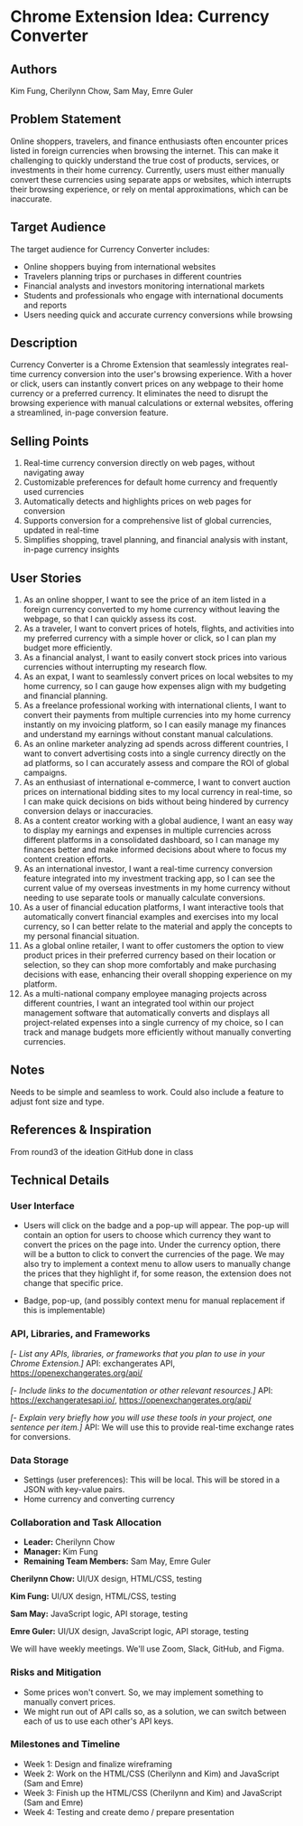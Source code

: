 # Chrome Extension Idea: Currency Converter

## Authors

Kim Fung, Cherilynn Chow, Sam May, Emre Guler

## Problem Statement

Online shoppers, travelers, and finance enthusiasts often encounter prices listed in foreign currencies when browsing the internet. This can make it challenging to quickly understand the true cost of products, services, or investments in their home currency. Currently, users must either manually convert these currencies using separate apps or websites, which interrupts their browsing experience, or rely on mental approximations, which can be inaccurate.

## Target Audience

The target audience for Currency Converter includes:

- Online shoppers buying from international websites
- Travelers planning trips or purchases in different countries
- Financial analysts and investors monitoring international markets
- Students and professionals who engage with international documents and reports
- Users needing quick and accurate currency conversions while browsing

## Description

Currency Converter is a Chrome Extension that seamlessly integrates real-time currency conversion into the user's browsing experience. With a hover or click, users can instantly convert prices on any webpage to their home currency or a preferred currency. It eliminates the need to disrupt the browsing experience with manual calculations or external websites, offering a streamlined, in-page conversion feature.

## Selling Points

1. Real-time currency conversion directly on web pages, without navigating away
2. Customizable preferences for default home currency and frequently used currencies
3. Automatically detects and highlights prices on web pages for conversion
4. Supports conversion for a comprehensive list of global currencies, updated in real-time
5. Simplifies shopping, travel planning, and financial analysis with instant, in-page currency insights

## User Stories

1. As an online shopper, I want to see the price of an item listed in a foreign currency converted to my home currency without leaving the webpage, so that I can quickly assess its cost.
2. As a traveler, I want to convert prices of hotels, flights, and activities into my preferred currency with a simple hover or click, so I can plan my budget more efficiently.
3. As a financial analyst, I want to easily convert stock prices into various currencies without interrupting my research flow.
4. As an expat, I want to seamlessly convert prices on local websites to my home currency, so I can gauge how expenses align with my budgeting and financial planning.
5. As a freelance professional working with international clients, I want to convert their payments from multiple currencies into my home currency instantly on my invoicing platform, so I can easily manage my finances and understand my earnings without constant manual calculations.
6. As an online marketer analyzing ad spends across different countries, I want to convert advertising costs into a single currency directly on the ad platforms, so I can accurately assess and compare the ROI of global campaigns.
7. As an enthusiast of international e-commerce, I want to convert auction prices on international bidding sites to my local currency in real-time, so I can make quick decisions on bids without being hindered by currency conversion delays or inaccuracies.
8. As a content creator working with a global audience, I want an easy way to display my earnings and expenses in multiple currencies across different platforms in a consolidated dashboard, so I can manage my finances better and make informed decisions about where to focus my content creation efforts.
9. As an international investor, I want a real-time currency conversion feature integrated into my investment tracking app, so I can see the current value of my overseas investments in my home currency without needing to use separate tools or manually calculate conversions.
10. As a user of financial education platforms, I want interactive tools that automatically convert financial examples and exercises into my local currency, so I can better relate to the material and apply the concepts to my personal financial situation.
11. As a global online retailer, I want to offer customers the option to view product prices in their preferred currency based on their location or selection, so they can shop more comfortably and make purchasing decisions with ease, enhancing their overall shopping experience on my platform.
12. As a multi-national company employee managing projects across different countries, I want an integrated tool within our project management software that automatically converts and displays all project-related expenses into a single currency of my choice, so I can track and manage budgets more efficiently without manually converting currencies.
    
## Notes

Needs to be simple and seamless to work. Could also include a feature to adjust font size and type.

## References & Inspiration

From round3 of the ideation GitHub done in class

## Technical Details

### User Interface

- Users will click on the badge and a pop-up will appear. The pop-up will contain an option for users to choose which currency they want to convert the prices on the page into. Under the currency option, there will be a button to click to convert the currencies of the page. We may also try to implement a
context menu to allow users to manually change the prices that they highlight if, for some reason, the extension does not change that specific price.

- Badge, pop-up, (and possibly context menu for manual replacement if this is implementable)

### API, Libraries, and Frameworks

_[- List any APIs, libraries, or frameworks that you plan to use in your Chrome Extension.]_
API: exchangerates API, https://openexchangerates.org/api/

_[- Include links to the documentation or other relevant resources.]_
API: https://exchangeratesapi.io/, https://openexchangerates.org/api/

_[- Explain very briefly how you will use these tools in your project, one sentence per item.]_
API: We will use this to provide real-time exchange rates for conversions.

### Data Storage

- Settings (user preferences): This will be local. This will be stored in a JSON with key-value pairs.
- Home currency and converting currency

### Collaboration and Task Allocation

- **Leader:** Cherilynn Chow
- **Manager:** Kim Fung
- **Remaining Team Members:** Sam May, Emre Guler

**Cherilynn Chow:** UI/UX design, HTML/CSS, testing

**Kim Fung:** UI/UX design, HTML/CSS, testing

**Sam May:** JavaScript logic, API storage, testing

**Emre Guler:** UI/UX design, JavaScript logic, API storage, testing

We will have weekly meetings. We'll use Zoom, Slack, GitHub, and Figma.

### Risks and Mitigation
- Some prices won't convert. So, we may implement something to manually convert prices.
- We might run out of API calls so, as a solution, we can switch between each of us to use each other's API keys.

### Milestones and Timeline

- Week 1: Design and finalize wireframing
- Week 2: Work on the HTML/CSS (Cherilynn and Kim) and JavaScript (Sam and Emre)
- Week 3: Finish up the HTML/CSS (Cherilynn and Kim) and JavaScript (Sam and Emre)
- Week 4: Testing and create demo / prepare presentation

